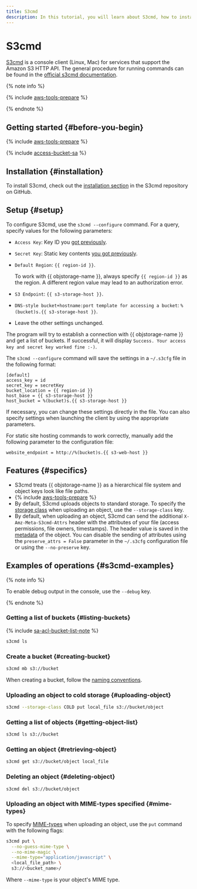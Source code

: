 ```yaml
---
title: S3cmd
description: In this tutorial, you will learn about S3cmd, how to install and configure it, explore some of its features and examples of operations.
---
```


# S3cmd


[S3cmd](https://s3tools.org/s3cmd) is a console client (Linux, Mac) for services that support the Amazon S3 HTTP API. The general procedure for running commands can be found in the [official s3cmd documentation](https://s3tools.org/usage).

{% note info %}

{% include [aws-tools-prepare](../../_includes/aws-tools/s3cmd-versioning-info.md) %}

{% endnote %}

## Getting started {#before-you-begin}

{% include [aws-tools-prepare](../../_includes/aws-tools/aws-tools-prepare.md) %}

{% include [access-bucket-sa](../../_includes/storage/access-bucket-sa.md) %}

## Installation {#installation}

To install S3cmd, check out the [installation section](https://github.com/s3tools/s3cmd/blob/master/INSTALL.md) in the S3cmd repository on GitHub.

## Setup {#setup}

To configure S3cmd, use the `s3cmd --configure` command. For a query, specify values for the following parameters:

* `Access Key`: Key ID you [got previously](#before-you-begin).
* `Secret Key`: Static key contents [you got previously](#before-you-begin).
* `Default Region`: `{{ region-id }}`.

   To work with {{ objstorage-name }}, always specify `{{ region-id }}` as the region. A different region value may lead to an authorization error.

* `S3 Endpoint`: `{{ s3-storage-host }}`.
* `DNS-style bucket+hostname:port template for accessing a bucket`: `%(bucket)s.{{ s3-storage-host }}`.
* Leave the other settings unchanged.

The program will try to establish a connection with {{ objstorage-name }} and get a list of buckets. If successful, it will display `Success. Your access key and secret key worked fine :-)`.

The `s3cmd --configure` command will save the settings in a `~/.s3cfg` file in the following format:

```text
[default]
access_key = id
secret_key = secretKey
bucket_location = {{ region-id }}
host_base = {{ s3-storage-host }}
host_bucket = %(bucket)s.{{ s3-storage-host }}
```

If necessary, you can change these settings directly in the file. You can also specify settings when launching the client by using the appropriate parameters.

For static site hosting commands to work correctly, manually add the following parameter to the configuration file:

```text
website_endpoint = http://%(bucket)s.{{ s3-web-host }}
```

## Features {#specifics}

- S3cmd treats {{ objstorage-name }} as a hierarchical file system and object keys look like file paths.
- {% include [aws-tools-prepare](../../_includes/aws-tools/s3cmd-versioning-info.md) %}
- By default, S3cmd uploads objects to standard storage. To specify the [storage class](../concepts/storage-class.md) when uploading an object, use the `--storage-class` key.
- By default, when uploading an object, S3cmd can send the additional `X-Amz-Meta-S3cmd-Attrs` header with the attributes of your file (access permissions, file owners, timestamps). The header value is saved in the [metadata](../concepts/object.md#metadata) of the object. You can disable the sending of attributes using the `preserve_attrs = False` parameter in the `~/.s3cfg` configuration file or using the `--no-preserve` key.

## Examples of operations {#s3cmd-examples}

{% note info %}

To enable debug output in the console, use the `--debug` key.

{% endnote %}

### Getting a list of buckets {#listing-buckets}

{% include [sa-acl-bucket-list-note](../../_includes/storage/sa-acl-bucket-list-note.md) %}

```bash
s3cmd ls
```

### Create a bucket {#creating-bucket}

```bash
s3cmd mb s3://bucket
```

When creating a bucket, follow the [naming conventions](../concepts/bucket.md#naming).

### Uploading an object to cold storage {#uploading-object}

```bash
s3cmd --storage-class COLD put local_file s3://bucket/object
```

### Getting a list of objects {#getting-object-list}

```bash
s3cmd ls s3://bucket
```

### Getting an object {#retrieving-object}

```bash
s3cmd get s3://bucket/object local_file
```

### Deleting an object {#deleting-object}

```bash
s3cmd del s3://bucket/object
```

### Uploading an object with MIME-types specified {#mime-types}

To specify [MIME-types](https://en.wikipedia.org/wiki/Media_type) when uploading an object, use the `put` command with the following flags:

```bash
s3cmd put \
  --no-guess-mime-type \
  --no-mime-magic \
  --mime-type="application/javascript" \
  <local_file_path> \
  s3://<bucket_name>/
```

Where `--mime-type` is your object's MIME type.